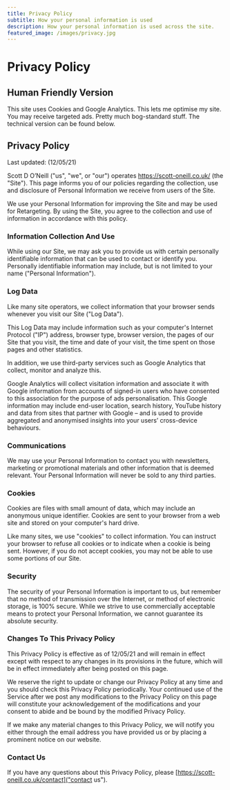 ```yaml
---
title: Privacy Policy
subtitle: How your personal information is used
description: How your personal information is used across the site.
featured_image: /images/privacy.jpg
---
```

# Privacy Policy

## Human Friendly Version
This site uses Cookies and Google Analytics. This lets me optimise my site. You may receive targeted ads. Pretty much bog-standard stuff. The technical version can be found below.

## Privacy Policy

Last updated: (12/05/21)

Scott D O’Neill ("us", "we", or "our") operates https://scott-oneill.co.uk/ (the "Site"). This page informs you of our policies regarding the collection, use and disclosure of Personal Information we receive from users of the Site.

We use your Personal Information for improving the Site and may be used for Retargeting. By using the Site, you agree to the collection and use of information in accordance with this policy.

### Information Collection And Use

While using our Site, we may ask you to provide us with certain personally identifiable information that can be used to contact or identify you. Personally identifiable information may include, but is not limited to your name ("Personal Information").

### Log Data

Like many site operators, we collect information that your browser sends whenever you visit our Site ("Log Data").

This Log Data may include information such as your computer's Internet Protocol ("IP") address, browser type, browser version, the pages of our Site that you visit, the time and date of your visit, the time spent on those pages and other statistics.

In addition, we use third-party services such as Google Analytics that collect, monitor and analyze this.

Google Analytics will collect visitation information and associate it with Google information from accounts of signed-in users who have consented to this association for the purpose of ads personalisation. This Google information may include end-user location, search history, YouTube history and data from sites that partner with Google – and is used to provide aggregated and anonymised insights into your users’ cross-device behaviours.

### Communications

We may use your Personal Information to contact you with newsletters, marketing or promotional materials and other information that is deemed relevant. Your Personal Information will never be sold to any third parties.

### Cookies

Cookies are files with small amount of data, which may include an anonymous unique identifier. Cookies are sent to your browser from a web site and stored on your computer's hard drive.

Like many sites, we use "cookies" to collect information. You can instruct your browser to refuse all cookies or to indicate when a cookie is being sent. However, if you do not accept cookies, you may not be able to use some portions of our Site.

### Security

The security of your Personal Information is important to us, but remember that no method of transmission over the Internet, or method of electronic storage, is 100% secure. While we strive to use commercially acceptable means to protect your Personal Information, we cannot guarantee its absolute security.

### Changes To This Privacy Policy

This Privacy Policy is effective as of 12/05/21 and will remain in effect except with respect to any changes in its provisions in the future, which will be in effect immediately after being posted on this page.

We reserve the right to update or change our Privacy Policy at any time and you should check this Privacy Policy periodically. Your continued use of the Service after we post any modifications to the Privacy Policy on this page will constitute your acknowledgement of the modifications and your consent to abide and be bound by the modified Privacy Policy.

If we make any material changes to this Privacy Policy, we will notify you either through the email address you have provided us or by placing a prominent notice on our website.

### Contact Us

If you have any questions about this Privacy Policy, please [https://scott-oneill.co.uk/contact]("contact us").
